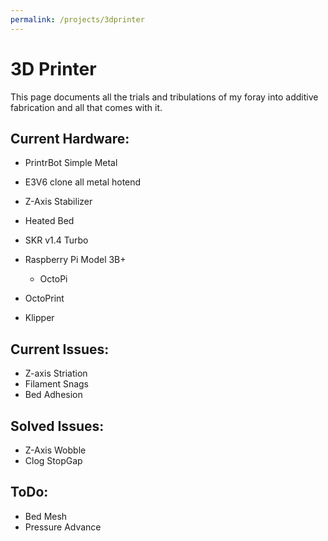 ```yaml
---
permalink: /projects/3dprinter
---
```

# 3D Printer

This page documents all the trials and tribulations of my foray into additive fabrication and all that comes with it. 

## Current Hardware:

* PrintrBot Simple Metal
* E3V6 clone all metal hotend
* Z-Axis Stabilizer
* Heated Bed
* SKR v1.4 Turbo

* Raspberry Pi Model 3B+
    * OctoPi
* OctoPrint
* Klipper

## Current Issues:

* Z-axis Striation
* Filament Snags
* Bed Adhesion

## Solved Issues:

* Z-Axis Wobble
* Clog StopGap

## ToDo:

* Bed Mesh
* Pressure Advance
